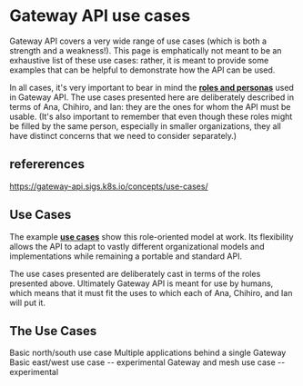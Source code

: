 # Gateway API use cases

Gateway API covers a very wide range of use cases (which is both a strength and a weakness!). This page is emphatically not meant to be an exhaustive list of these use cases: rather, it is meant to provide some examples that can be helpful to demonstrate how the API can be used.

In all cases, it's very important to bear in mind the **[roles and personas](https://gateway-api.sigs.k8s.io/concepts/roles-and-personas)** used in Gateway API. The use cases presented here are deliberately described in terms of Ana, Chihiro, and Ian: they are the ones for whom the API must be usable. (It's also important to remember that even though these roles might be filled by the same person, especially in smaller organizations, they all have distinct concerns that we need to consider separately.)

## refererences

<https://gateway-api.sigs.k8s.io/concepts/use-cases/>

## Use Cases

The example **[use cases](https://gateway-api.sigs.k8s.io/concepts/use-cases)** show this role-oriented model at work. Its flexibility allows the API to adapt to vastly different organizational models and implementations while remaining a portable and standard API.

The use cases presented are deliberately cast in terms of the roles presented above. Ultimately Gateway API is meant for use by humans, which means that it must fit the uses to which each of Ana, Chihiro, and Ian will put it.

## The Use Cases

Basic north/south use case
Multiple applications behind a single Gateway
Basic east/west use case -- experimental
Gateway and mesh use case -- experimental
